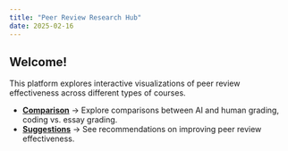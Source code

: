 ```yaml
---
title: "Peer Review Research Hub"
date: 2025-02-16
---
```


## Welcome!
This platform explores interactive visualizations of peer review effectiveness across different types of courses.

- **[Comparison](/comparison/)** → Explore comparisons between AI and human grading, coding vs. essay grading.
- **[Suggestions](/suggestions/)** → See recommendations on improving peer review effectiveness.
